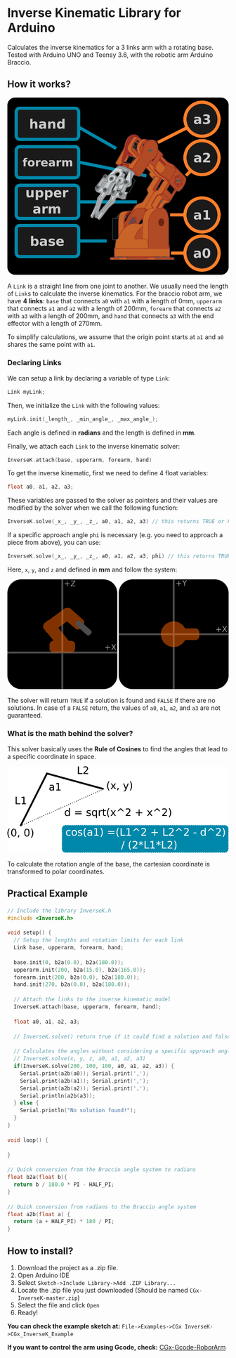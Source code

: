 # Inverse Kinematic Library for Arduino

Calculates the inverse kinematics for a 3 links arm with a rotating base.
Tested with Arduino UNO and Teensy 3.6, with the robotic arm Arduino Braccio.

## How it works?

![braccio-labels](./img/labels.png)

A `Link` is a straight line from one joint to another. We usually need the
length of `Link`s to calculate the inverse kinematics. For the braccio robot
arm, we have **4 links**: `base` that connects `a0` with `a1` with
a length of 0mm, `upperarm` that connects `a1` and `a2` with a length of 200mm,
`forearm` that connects `a2` with `a3` with a length of 200mm, and `hand` that
connects `a3` with the end effector with a length of 270mm.

To simplify calculations, we assume that the origin point starts at `a1` and
`a0` shares the same point with `a1`.

### Declaring Links

We can setup a link by declaring a variable of type `Link`:

```objectivec
Link myLink;
```

Then, we initialize the `Link` with the following values:

```objectivec
myLink.init(_length_, _min_angle_, _max_angle_);
```

Each angle is defined in **radians** and the length is defined in **mm**.

Finally, we attach each `Link` to the inverse kinematic solver:

```objectivec
InverseK.attach(base, upperarm, forearm, hand)
```

To get the inverse kinematic, first we need to define 4 float variables:

```objectivec
float a0, a1, a2, a3;
```

These variables are passed to the solver as pointers and their values are
modified by the solver when we call the following function:

```objectivec
InverseK.solve(_x_, _y_, _z_, a0, a1, a2, a3) // this returns TRUE or FALSE
```

If a specific approach angle `phi` is necessary (e.g. you need to approach a piece
from above), you can use:

```objectivec
InverseK.solve(_x_, _y_, _z_, a0, a1, a2, a3, phi) // this returns TRUE or FALSE
```

Here, `x`, `y`, and `z` and defined in **mm** and follow the system:

![coordinates](./img/coordinates.png)

The solver will return `TRUE` if a solution is found and `FALSE` if there are
no solutions. In case of a `FALSE` return, the values of `a0`, `a1`, `a2`, and
`a3` are not guaranteed.


### What is the math behind the solver?

This solver basically uses the **Rule of Cosines** to find the angles that lead to
a specific coordinate in space.

![rule-of-cosines](./img/cos.png)

To calculate the rotation angle of the base, the cartesian coordinate is transformed
to polar coordinates.


## Practical Example

```objectivec
// Include the library InverseK.h
#include <InverseK.h>

void setup() {
  // Setup the lengths and rotation limits for each link
  Link base, upperarm, forearm, hand;

  base.init(0, b2a(0.0), b2a(180.0));
  upperarm.init(200, b2a(15.0), b2a(165.0));
  forearm.init(200, b2a(0.0), b2a(180.0));
  hand.init(270, b2a(0.0), b2a(180.0));

  // Attach the links to the inverse kinematic model
  InverseK.attach(base, upperarm, forearm, hand);

  float a0, a1, a2, a3;

  // InverseK.solve() return true if it could find a solution and false if not.

  // Calculates the angles without considering a specific approach angle
  // InverseK.solve(x, y, z, a0, a1, a2, a3)
  if(InverseK.solve(200, 100, 100, a0, a1, a2, a3)) {
    Serial.print(a2b(a0)); Serial.print(',');
    Serial.print(a2b(a1)); Serial.print(',');
    Serial.print(a2b(a2)); Serial.print(',');
    Serial.println(a2b(a3));
  } else {
    Serial.println("No solution found!");
  }
}

void loop() {

}

// Quick conversion from the Braccio angle system to radians
float b2a(float b){
  return b / 180.0 * PI - HALF_PI;
}

// Quick conversion from radians to the Braccio angle system
float a2b(float a) {
  return (a + HALF_PI) * 180 / PI;
}
```

## How to install?
1. Download the project as a .zip file.
1. Open Arduino IDE
1. Select `Sketch->Include Library->Add .ZIP Library...`
1. Locate the .zip file you just downloaded (Should be named `CGx-InverseK-master.zip`)
1. Select the file and click `Open`
1. Ready!

**You can check the example sketch at:**
`File->Examples->CGx InverseK->CGx_InverseK_Example`

**If you want to control the arm using Gcode, check:**
[CGx-Gcode-RoborArm](https://github.com/cgxeiji/CGx-Gcode-RobotArm)
